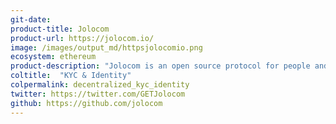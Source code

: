 ```yaml
---
git-date:
product-title: Jolocom
product-url: https://jolocom.io/
image: /images/output_md/httpsjolocomio.png
ecosystem: ethereum
product-description: "Jolocom is an open source protocol for people and organizations to create and interact with digital,  self-sovereign identities."
coltitle:  "KYC & Identity"
colpermalink: decentralized_kyc_identity
twitter: https://twitter.com/GETJolocom
github: https://github.com/jolocom
---
```

